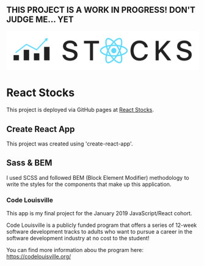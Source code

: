 ## THIS PROJECT IS A WORK IN PROGRESS! DON'T JUDGE ME... YET

![React Stocks logo](src/img/react-stocks-land-black.svg)

# React Stocks

This project is deployed via GitHub pages at [React Stocks](https://davidysoards.github.io/react-stocks).

## Create React App

This project was created using 'create-react-app'.

## Sass & BEM

I used SCSS and followed BEM (Block Element Modifier) methodology to write the styles for the components that make up this application.

### Code Louisville

This app is my final project for the January 2019 JavaScript/React cohort.

Code Louisville is a publicly funded program that offers a series of 12-week software development tracks to adults who want to pursue a career in the software development industry at no cost to the student!

You can find more information abou the program here: https://codelouisville.org/
